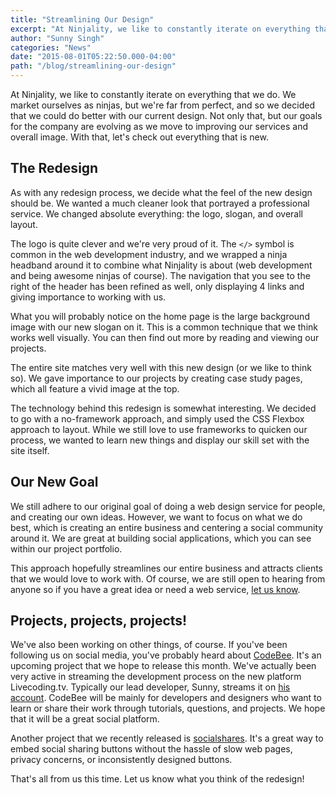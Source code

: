 ```yaml
---
title: "Streamlining Our Design"
excerpt: "At Ninjality, we like to constantly iterate on everything that we do. We market ourselves as ninjas, but we're far from perfect, and so we decided that we could do better with our current design. Not only that, but our goals for the company are evolving as we move to improving our services and overall image. With that, let's check out everything that is new."
author: "Sunny Singh"
categories: "News"
date: "2015-08-01T05:22:50.000-04:00"
path: "/blog/streamlining-our-design"
---
```


At Ninjality, we like to constantly iterate on everything that we do. We market ourselves as ninjas, but we're far from perfect, and so we decided that we could do better with our current design. Not only that, but our goals for the company are evolving as we move to improving our services and overall image. With that, let's check out everything that is new.

## The Redesign

As with any redesign process, we decide what the feel of the new design should be. We wanted a much cleaner look that portrayed a professional service. We changed absolute everything: the logo, slogan, and overall layout.

The logo is quite clever and we're very proud of it. The `</>` symbol is common in the web development industry, and we wrapped a ninja headband around it to combine what Ninjality is about (web development and being awesome ninjas of course). The navigation that you see to the right of the header has been refined as well, only displaying 4 links and giving importance to working with us.

What you will probably notice on the home page is the large background image with our new slogan on it. This is a common technique that we think works well visually. You can then find out more by reading and viewing our projects.

The entire site matches very well with this new design (or we like to think so). We gave importance to our projects by creating case study pages, which all feature a vivid image at the top.

The technology behind this redesign is somewhat interesting. We decided to go with a no-framework approach, and simply used the CSS Flexbox approach to layout. While we still love to use frameworks to quicken our process, we wanted to learn new things and display our skill set with the site itself.

## Our New Goal

We still adhere to our original goal of doing a web design service for people, and creating our own ideas. However, we want to focus on what we do best, which is creating an entire business and centering a social community around it. We are great at building social applications, which you can see within our project portfolio.

This approach hopefully streamlines our entire business and attracts clients that we would love to work with. Of course, we are still open to hearing from anyone so if you have a great idea or need a web service, [let us know](https://ninjality.com/contact).

## Projects, projects, projects!

We've also been working on other things, of course. If you've been following us on social media, you've probably heard about [CodeBee](https://codebee.io/). It's an upcoming project that we hope to release this month. We've actually been very active in streaming the development process on the new platform Livecoding.tv. Typically our lead developer, Sunny, streams it on [his account](https://www.livecoding.tv/sunny/). CodeBee will be mainly for developers and designers who want to learn or share their work through tutorials, questions, and projects. We hope that it will be a great social platform.

Another project that we recently released is [socialshares](https://socialshar.es/). It's a great way to embed social sharing buttons without the hassle of slow web pages, privacy concerns, or inconsistently designed buttons.

That's all from us this time. Let us know what you think of the redesign!